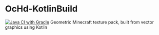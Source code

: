 # OcHd-KotlinBuild

[![Java CI with Gradle](https://github.com/Pr0methean/OcHd-KotlinBuild/actions/workflows/gradle.yml/badge.svg)](https://github.com/Pr0methean/OcHd-KotlinBuild/actions/workflows/gradle.yml)
Geometric Minecraft texture pack, built from vector graphics using Kotlin
